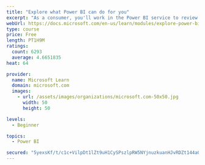 ```yaml
---
title: "Explore what Power BI can do for you"
excerpt: "As a consumer, you'll work in the Power BI service to review and interact with content that has been shared with you. This module provides the foundational information that you need to work effectively in the Power BI service."
webUrl: https://docs.microsoft.com/en-us/learn/modules/explore-power-bi-service/
type: course
price: Free
length: PT1H9M
ratings:
  count: 6293
  average: 4.6651835
heat: 64

provider:
  name: Microsoft Learn
  domain: microsoft.com
  images:
    - url: /assets/images/organizations/microsoft.com-50x50.jpg
      width: 50
      height: 50

levels:
  - Beginner

topics:
  - Power BI

secured: "5yexsKf/t/c1c+VilpDt1lZt9uH1CySPszlpRW5NYjnuzkuanHJvRDZt144aQNxfDPd2qQpSc1IisJUedvWbaWCzVRzkp4RqxR4JhCXaWMIX8cV12Yjh05osdDRfN2lH72yZFVG25PukuNf1YnYo1lKXQcPQZh5R+Wc58SrEgiJ7gIItITvkWnsndZFJKNLBwu0x5D5czLcmegn1+p2HWqRGS5xN3JjCOyVgAOtR+Sy1OIW8ap0wJI1o55uRsNjzSzAMOFRoZNL3BdJMaT8QjALXqY3EWOez2vLi2EJ98g1JSWyIlQ0gSRS1JeYlmCd9PibVhyNcWrmpEU4xK5briGremvw/lEi5MYESnc7WxbYoyEhBu0+REyxIDw8Jhv3THBTimQ1/U8tmVwbNnpQJpA==;/WW0eW5NDxdPEKuv+zwmzA=="
---
```


